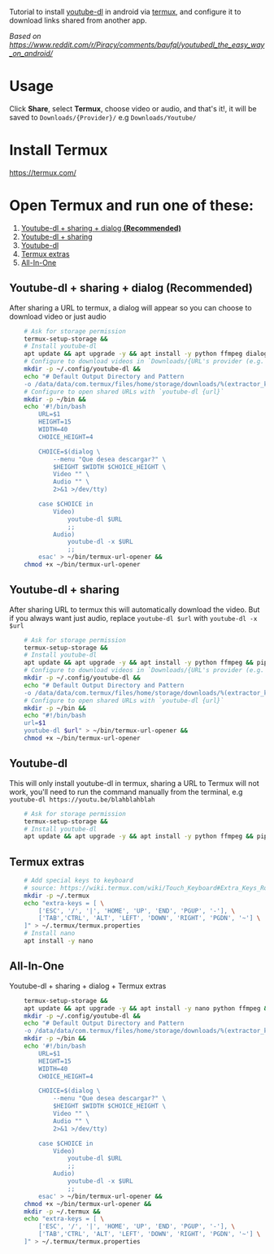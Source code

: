 [//]: # "Ctrl+K,V o Ctrl+Shift+V - Para ver vista previa en VSCode"

Tutorial to install [youtube-dl](https://github.com/ytdl-org/youtube-dl/) in android via [termux](https://termux.com/), and configure it to download links shared from another app.

*Based on https://www.reddit.com/r/Piracy/comments/baufql/youtubedl_the_easy_way_on_android/*

# Usage

Click **Share**, select **Termux**, choose video or audio, and that's it!, it will be saved to `Downloads/{Provider}/` e.g `Downloads/Youtube/`

# Install Termux
https://termux.com/

# Open Termux and run one of these:

1. [Youtube-dl + sharing + dialog **(Recommended)**](#youtube-dl--sharing--dialog-recommended)
2. [Youtube-dl + sharing](#youtube-dl--sharing)
3. [Youtube-dl](#youtube-dl)
4. [Termux extras](#termux-extras)
5. [All-In-One](#all-in-one)

## Youtube-dl + sharing + dialog **(Recommended)**

After sharing a URL to termux, a dialog will appear so you can choose to download video or just audio

```bash
    # Ask for storage permission
    termux-setup-storage &&
    # Install youtube-dl
    apt update && apt upgrade -y && apt install -y python ffmpeg dialog && pip install youtube-dl &&
    # Configure to download videos in `Downloads/{URL's provider (e.g. Youtube)}/{filename}`
    mkdir -p ~/.config/youtube-dl &&
    echo "# Default Output Directory and Pattern
    -o /data/data/com.termux/files/home/storage/downloads/%(extractor_key)s/%(title).150s-%(id)s.%(ext)s" > ~/.config/youtube-dl/config &&
    # Configure to open shared URLs with `youtube-dl {url}`
    mkdir -p ~/bin &&
    echo '#!/bin/bash
        URL=$1
        HEIGHT=15
        WIDTH=40
        CHOICE_HEIGHT=4

        CHOICE=$(dialog \
            --menu "Que desea descargar?" \
            $HEIGHT $WIDTH $CHOICE_HEIGHT \
            Video "" \
            Audio "" \
            2>&1 >/dev/tty)

        case $CHOICE in
            Video)
                youtube-dl $URL
                ;;
            Audio)
                youtube-dl -x $URL
                ;;
        esac' > ~/bin/termux-url-opener &&
    chmod +x ~/bin/termux-url-opener
```

## Youtube-dl + sharing

After sharing URL to termux this will automatically download the video. But if you always want just audio, replace `youtube-dl $url` with `youtube-dl -x $url`

```bash
    # Ask for storage permission
    termux-setup-storage &&
    # Install youtube-dl
    apt update && apt upgrade -y && apt install -y python ffmpeg && pip install youtube-dl &&
    # Configure to download videos in `Downloads/{URL's provider (e.g. Youtube)}/{filename}`
    mkdir -p ~/.config/youtube-dl &&
    echo "# Default Output Directory and Pattern
    -o /data/data/com.termux/files/home/storage/downloads/%(extractor_key)s/%(title).150s-%(id)s.%(ext)s" > ~/.config/youtube-dl/config &&
    # Configure to open shared URLs with `youtube-dl {url}`
    mkdir -p ~/bin &&
    echo "#!/bin/bash
    url=$1
    youtube-dl $url" > ~/bin/termux-url-opener &&
    chmod +x ~/bin/termux-url-opener
```

## Youtube-dl

This will only install youtube-dl in termux, sharing a URL to Termux will not work, you'll need to run the command manually from the terminal, e.g `youtube-dl https://youtu.be/blahblahblah`

```bash
    # Ask for storage permission
    termux-setup-storage &&
    # Install youtube-dl
    apt update && apt upgrade -y && apt install -y python ffmpeg && pip install youtube-dl
```


## Termux extras

```bash
    # Add special keys to keyboard
    # source: https://wiki.termux.com/wiki/Touch_Keyboard#Extra_Keys_Row(s)
    mkdir -p ~/.termux
    echo "extra-keys = [ \
        ['ESC', '/', '|', 'HOME', 'UP', 'END', 'PGUP', '-'], \
        ['TAB','CTRL', 'ALT', 'LEFT', 'DOWN', 'RIGHT', 'PGDN', '~'] \
    ]" > ~/.termux/termux.properties
    # Install nano
    apt install -y nano
```

## All-In-One

Youtube-dl + sharing + dialog + Termux extras

```bash
    termux-setup-storage &&
    apt update && apt upgrade -y && apt install -y nano python ffmpeg && pip install youtube-dl &&
    mkdir -p ~/.config/youtube-dl &&
    echo "# Default Output Directory and Pattern
    -o /data/data/com.termux/files/home/storage/downloads/%(extractor_key)s/%(title).150s-%(id)s.%(ext)s" > ~/.config/youtube-dl/config &&
    mkdir -p ~/bin &&
    echo '#!/bin/bash
        URL=$1
        HEIGHT=15
        WIDTH=40
        CHOICE_HEIGHT=4

        CHOICE=$(dialog \
            --menu "Que desea descargar?" \
            $HEIGHT $WIDTH $CHOICE_HEIGHT \
            Video "" \
            Audio "" \
            2>&1 >/dev/tty)

        case $CHOICE in
            Video)
                youtube-dl $URL
                ;;
            Audio)
                youtube-dl -x $URL
                ;;
        esac' > ~/bin/termux-url-opener &&
    chmod +x ~/bin/termux-url-opener &&
    mkdir -p ~/.termux &&
    echo "extra-keys = [ \
        ['ESC', '/', '|', 'HOME', 'UP', 'END', 'PGUP', '-'], \
        ['TAB','CTRL', 'ALT', 'LEFT', 'DOWN', 'RIGHT', 'PGDN', '~'] \
    ]" > ~/.termux/termux.properties
```